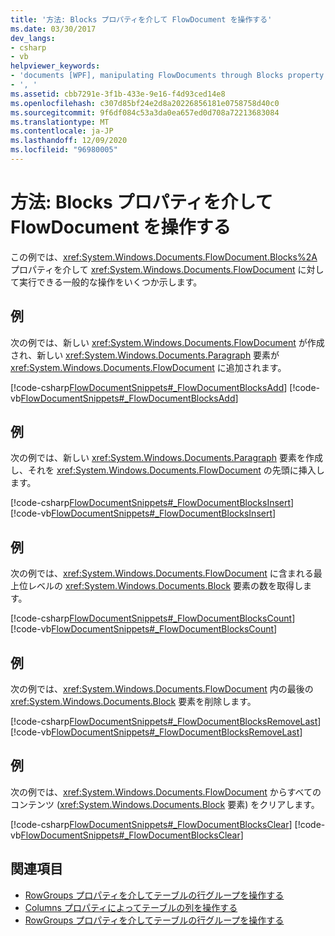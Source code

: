 ```yaml
---
title: '方法: Blocks プロパティを介して FlowDocument を操作する'
ms.date: 03/30/2017
dev_langs:
- csharp
- vb
helpviewer_keywords:
- 'documents [WPF], manipulating FlowDocuments through Blocks property [WPF], , '
- ', '
ms.assetid: cbb7291e-3f1b-433e-9e16-f4d93ced14e8
ms.openlocfilehash: c307d85bf24e2d8a20226856181e0758758d40c0
ms.sourcegitcommit: 9f6df084c53a3da0ea657ed0d708a72213683084
ms.translationtype: MT
ms.contentlocale: ja-JP
ms.lasthandoff: 12/09/2020
ms.locfileid: "96980005"
---
```

# <a name="how-to-manipulate-a-flowdocument-through-the-blocks-property"></a>方法: Blocks プロパティを介して FlowDocument を操作する
この例では、<xref:System.Windows.Documents.FlowDocument.Blocks%2A> プロパティを介して <xref:System.Windows.Documents.FlowDocument> に対して実行できる一般的な操作をいくつか示します。  
  
## <a name="example"></a>例  
 次の例では、新しい <xref:System.Windows.Documents.FlowDocument> が作成され、新しい <xref:System.Windows.Documents.Paragraph> 要素が <xref:System.Windows.Documents.FlowDocument> に追加されます。  
  
 [!code-csharp[FlowDocumentSnippets#_FlowDocumentBlocksAdd](~/samples/snippets/csharp/VS_Snippets_Wpf/FlowDocumentSnippets/CSharp/Window1.xaml.cs#_flowdocumentblocksadd)]
 [!code-vb[FlowDocumentSnippets#_FlowDocumentBlocksAdd](~/samples/snippets/visualbasic/VS_Snippets_Wpf/FlowDocumentSnippets/visualbasic/window1.xaml.vb#_flowdocumentblocksadd)]  
  
## <a name="example"></a>例  
 次の例では、新しい <xref:System.Windows.Documents.Paragraph> 要素を作成し、それを <xref:System.Windows.Documents.FlowDocument> の先頭に挿入します。  
  
 [!code-csharp[FlowDocumentSnippets#_FlowDocumentBlocksInsert](~/samples/snippets/csharp/VS_Snippets_Wpf/FlowDocumentSnippets/CSharp/Window1.xaml.cs#_flowdocumentblocksinsert)]
 [!code-vb[FlowDocumentSnippets#_FlowDocumentBlocksInsert](~/samples/snippets/visualbasic/VS_Snippets_Wpf/FlowDocumentSnippets/visualbasic/window1.xaml.vb#_flowdocumentblocksinsert)]  
  
## <a name="example"></a>例  
 次の例では、<xref:System.Windows.Documents.FlowDocument> に含まれる最上位レベルの <xref:System.Windows.Documents.Block> 要素の数を取得します。  
  
 [!code-csharp[FlowDocumentSnippets#_FlowDocumentBlocksCount](~/samples/snippets/csharp/VS_Snippets_Wpf/FlowDocumentSnippets/CSharp/Window1.xaml.cs#_flowdocumentblockscount)]
 [!code-vb[FlowDocumentSnippets#_FlowDocumentBlocksCount](~/samples/snippets/visualbasic/VS_Snippets_Wpf/FlowDocumentSnippets/visualbasic/window1.xaml.vb#_flowdocumentblockscount)]  
  
## <a name="example"></a>例  
 次の例では、<xref:System.Windows.Documents.FlowDocument> 内の最後の <xref:System.Windows.Documents.Block> 要素を削除します。  
  
 [!code-csharp[FlowDocumentSnippets#_FlowDocumentBlocksRemoveLast](~/samples/snippets/csharp/VS_Snippets_Wpf/FlowDocumentSnippets/CSharp/Window1.xaml.cs#_flowdocumentblocksremovelast)]
 [!code-vb[FlowDocumentSnippets#_FlowDocumentBlocksRemoveLast](~/samples/snippets/visualbasic/VS_Snippets_Wpf/FlowDocumentSnippets/visualbasic/window1.xaml.vb#_flowdocumentblocksremovelast)]  
  
## <a name="example"></a>例  
 次の例では、<xref:System.Windows.Documents.FlowDocument> からすべてのコンテンツ (<xref:System.Windows.Documents.Block> 要素) をクリアします。  
  
 [!code-csharp[FlowDocumentSnippets#_FlowDocumentBlocksClear](~/samples/snippets/csharp/VS_Snippets_Wpf/FlowDocumentSnippets/CSharp/Window1.xaml.cs#_flowdocumentblocksclear)]
 [!code-vb[FlowDocumentSnippets#_FlowDocumentBlocksClear](~/samples/snippets/visualbasic/VS_Snippets_Wpf/FlowDocumentSnippets/visualbasic/window1.xaml.vb#_flowdocumentblocksclear)]  
  
## <a name="see-also"></a>関連項目

- [RowGroups プロパティを介してテーブルの行グループを操作する](how-to-manipulate-table-row-groups-through-the-rowgroups-property.md)
- [Columns プロパティによってテーブルの列を操作する](how-to-manipulate-table-columns-through-the-columns-property.md)
- [RowGroups プロパティを介してテーブルの行グループを操作する](how-to-manipulate-table-row-groups-through-the-rowgroups-property.md)
